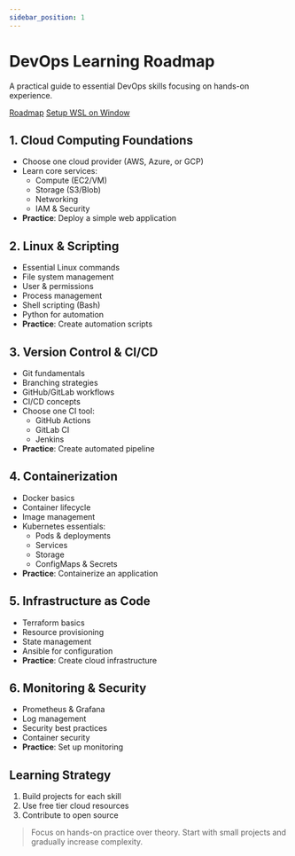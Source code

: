 ```yaml
---
sidebar_position: 1
---
```


# DevOps Learning Roadmap

A practical guide to essential DevOps skills focusing on hands-on experience.

[Roadmap](https://kodekloud.com/blog/can-you-switch-to-devops-after-30/#3-learn-the-core-devops-skills)
[Setup WSL on Window](https://fireship.io/lessons/windows-10-for-web-dev/)

## 1. Cloud Computing Foundations

- Choose one cloud provider (AWS, Azure, or GCP)
- Learn core services:
  - Compute (EC2/VM)
  - Storage (S3/Blob)
  - Networking
  - IAM & Security
- **Practice**: Deploy a simple web application

## 2. Linux & Scripting

- Essential Linux commands
- File system management
- User & permissions
- Process management
- Shell scripting (Bash)
- Python for automation
- **Practice**: Create automation scripts

## 3. Version Control & CI/CD

- Git fundamentals
- Branching strategies
- GitHub/GitLab workflows
- CI/CD concepts
- Choose one CI tool:
  - GitHub Actions
  - GitLab CI
  - Jenkins
- **Practice**: Create automated pipeline

## 4. Containerization

- Docker basics
- Container lifecycle
- Image management
- Kubernetes essentials:
  - Pods & deployments
  - Services
  - Storage
  - ConfigMaps & Secrets
- **Practice**: Containerize an application

## 5. Infrastructure as Code

- Terraform basics
- Resource provisioning
- State management
- Ansible for configuration
- **Practice**: Create cloud infrastructure

## 6. Monitoring & Security

- Prometheus & Grafana
- Log management
- Security best practices
- Container security
- **Practice**: Set up monitoring

## Learning Strategy

1. Build projects for each skill
2. Use free tier cloud resources
3. Contribute to open source

> Focus on hands-on practice over theory. Start with small projects and gradually increase complexity.
